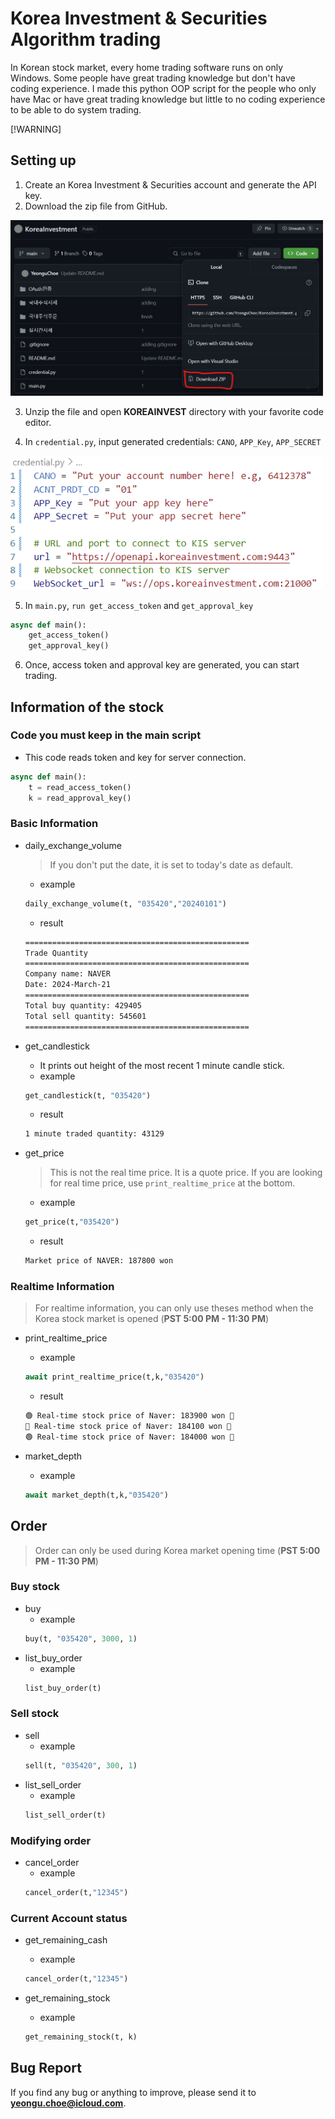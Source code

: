 # Korea Investment & Securities Algorithm trading
In Korean stock market, every home trading software runs on only Windows.
Some people have great trading knowledge but don't have coding experience.
I made this python OOP script for the people who only have Mac or have great trading knowledge but little to no coding experience to be able to do system trading.

[!WARNING]


## Setting up
1. Create an Korea Investment & Securities account and generate the API key.
2. Download the zip file from GitHub.

<img src="./readme-resource/1.png" width = 500/>

3. Unzip the file and open **KOREAINVEST** directory with your favorite code editor.

4. In `credential.py`, input generated credentials: `CANO`, `APP_Key`, `APP_SECRET`

<img src="./readme-resource/2.png" width = 500/>

5. In `main.py`, `run get_access_token` and `get_approval_key`

```python
async def main():
    get_access_token()
    get_approval_key()
```

6. Once, access token and approval key are generated, you can start trading.

## Information of the stock
### Code you must keep in the main script
- This code reads token and key for server connection.
```python
async def main():
    t = read_access_token()
    k = read_approval_key()
```

### Basic Information
- daily_exchange_volume
    > If you don't put the date, it is set to today's date as default.
    - example
    ```python
    daily_exchange_volume(t, "035420","20240101")
    ```
    - result
    ```bash
    ==================================================
    Trade Quantity
    ==================================================
    Company name: NAVER
    Date: 2024-March-21
    ==================================================
    Total buy quantity: 429405
    Total sell quantity: 545601
    ==================================================
    ```
- get_candlestick
    - It prints out height of the most recent 1 minute candle stick.
    - example
    ```python
    get_candlestick(t, "035420")
    ```
    - result
    ```bash
    1 minute traded quantity: 43129
    ```
- get_price
    > This is not the real time price. It is a quote price.
    If you are looking for real time price, use `print_realtime_price` at the bottom.

    - example
    ```python
    get_price(t,"035420")
    ```
    - result
    ```bash
    Market price of NAVER: 187800 won
    ```

### Realtime Information
> For realtime information, you can only use theses method when the Korea stock market is opened (**PST 5:00 PM - 11:30 PM**)
- print_realtime_price
    - example
    ```python
    await print_realtime_price(t,k,"035420")
    ```
    - result
    ```bash
    🟢 Real-time stock price of Naver: 183900 won 🔽
    🔴 Real-time stock price of Naver: 184100 won 🔼
    🟢 Real-time stock price of Naver: 184000 won 🔽
    ```

- market_depth
    - example
    ```python
    await market_depth(t,k,"035420")
    ```

## Order
> Order can only be used during Korea market opening time (**PST 5:00 PM - 11:30 PM**)
### Buy stock
- buy
    - example
    ```python
    buy(t, "035420", 3000, 1)
    ```
- list_buy_order
    - example
    ```python
    list_buy_order(t)
    ```

### Sell stock
- sell
    - example
    ```python
    sell(t, "035420", 300, 1)
    ```
- list_sell_order
    - example
    ```python
    list_sell_order(t)
    ```
### Modifying order
- cancel_order
    - example
    ```python
    cancel_order(t,"12345")
    ```


### Current Account status
- get_remaining_cash
    - example
    ```python
    cancel_order(t,"12345")
    ```

- get_remaining_stock
    - example
    ```python
    get_remaining_stock(t, k)
    ```

## Bug Report
If you find any bug or anything to improve, please send it to **yeongu.choe@icloud.com**.
